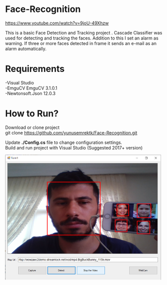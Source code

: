 # Face-Recognition
https://www.youtube.com/watch?v=9joU-49Xhzw  

This is a basic Face Detection and Tracking project . Cascade Classifier was used for detecting and tracking the faces. Addition to this I set an alarm as warning. If three or more faces detected in frame it sends an e-mail as an alarm automatically.  
# Requirements
-Visual Studio  
-EmguCV EmguCV 3.1.0.1  
-Newtonsoft.Json 12.0.3


# How to Run?
  Download or clone project  
  git  clone https://github.com/yunusemrektk/Face-Recognition.git        
    
  Update **./Config.cs** file to change configuration settings.  
  Build and run project with Visual Studio (Suggested 2017+ version)
  
  <img src="Face%20Recognition/test.png" width=500>
